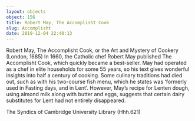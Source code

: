 ```yaml
---
layout: objects
object: 156
title: Robert May, The Accomplisht Cook
slug: Accomplisht
date: 2019-12-04 22:40:13
---
```

Robert May, The Accomplisht Cook, or the Art and Mystery of Cookery (London, 1685)  In 1660, the Catholic chef Robert May published The Accomplisht Cook, which quickly became a best-seller. May had operated as a chef in elite households for some 55 years, so his text gives wonderful insights into half a century of cooking. Some culinary traditions  had died out, such as with his two-course fish  menu, which he states was ‘formerly used in Fasting days, and in Lent’. However, May’s recipe for Lenten dough, using almond milk along with butter and eggs, suggests that certain dairy substitutes for Lent had not entirely disappeared.  

The Syndics of Cambridge University Library (Hhh.621)

